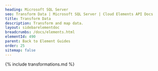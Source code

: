 ```yaml
---
heading: Microsoft SQL Server
seo: Transform Data | Microsoft SQL Server | Cloud Elements API Docs
title: Transform Data
description: Transform and map data.
layout: sidebarelementdoc
breadcrumbs: /docs/elements.html
elementId: 490
parent: Back to Element Guides
order: 25
sitemap: false
---
```


{% include transformations.md %}
